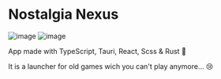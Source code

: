 # Nostalgia Nexus

![image](https://github.com/user-attachments/assets/12355582-ca61-4f10-a3af-65c16ed2420f)
![image](https://github.com/user-attachments/assets/ec72f320-a1ba-4fa7-a64e-ded52bfd7306)

App made with TypeScript, Tauri, React, Scss & Rust 💞

It is a launcher for old games wich you can't play anymore... 😢
